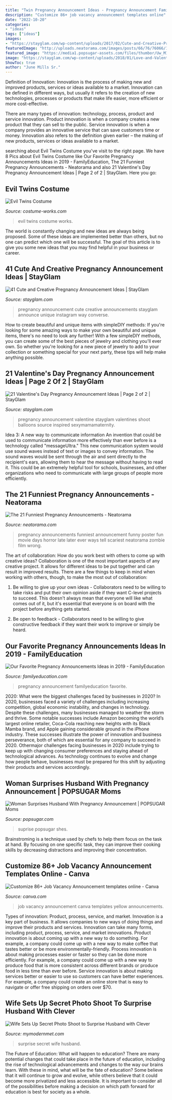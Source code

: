 ```yaml
---
title: "Twin Pregnancy Announcement Ideas - Pregnancy Announcement Familyeducation Favorite"
description: "Customize 86+ job vacancy announcement templates online"
date: "2022-10-20"
categories:
- "ideas"
tags: ["ideas"]
images:
- "https://stayglam.com/wp-content/uploads/2017/02/Cute-and-Creative-Pregnancy-Announcement-Ideas.jpg"
featuredImage: "http://uploads.neatorama.com/images/posts/66/76/76066/1411648444-1.jpg"
featured_image: "https://media1.popsugar-assets.com/files/thumbor/Uw_M1Al7KuvJt4jiKLFyTjaQ-IU/fit-in/1024x1024/filters:format_auto-!!-:strip_icc-!!-/2017/08/21/773/n/24155406/0bf1e95a599b198c9ac360.65618306_edit_img_cover_file_16442351_1503335206/i/Woman-Surprises-Husband-Pregnancy-Announcement.jpg"
image: "https://stayglam.com/wp-content/uploads/2018/01/Love-and-Valentines-Inspired-Photo-Shoot.jpg"
ShowToc: true
author: "June Mills Sr."
---
```



Definition of Innovation:
Innovation is the process of making new and improved products, services or ideas available to a market. Innovation can be defined in different ways, but usually it refers to the creation of new technologies, processes or products that make life easier, more efficient or more cost-effective.

There are many types of innovation: technology, process, product and service innovation. Product innovation is when a company creates a new product that they can sell to the public. Service innovation is when a company provides an innovative service that can save customers time or money. Innovation also refers to the definition given earlier – the making of new products, services or ideas available to a market.

	

		
searching about Evil Twins Costume you've visit to the right page. We have 8 Pics about Evil Twins Costume like Our Favorite Pregnancy Announcements Ideas in 2019 - FamilyEducation, The 21 Funniest Pregnancy Announcements - Neatorama and also 21 Valentine&#039;s Day Pregnancy Announcement Ideas | Page 2 of 2 | StayGlam. Here you go:
		
    
## Evil Twins Costume

<img loading=lazy src="https://photos.costume-works.com/full/evil_twins.jpg" onerror="this.onerror=null;this.src='https://tse3.mm.bing.net/th?id=OIP.7UL1uZSZIAu8VMTFsthUSwHaMI&amp;pid=15.1';" alt="Evil Twins Costume">

_Source: costume-works.com_

>evil twins costume works. 

	

The world is constantly changing and new ideas are always being proposed. Some of these ideas are implemented better than others, but no one can predict which one will be successful. The goal of this article is to give you some new ideas that you may find helpful in your business or career.

    
## 41 Cute And Creative Pregnancy Announcement Ideas | StayGlam

<img loading=lazy src="https://stayglam.com/wp-content/uploads/2017/02/Cute-and-Creative-Pregnancy-Announcement-Ideas.jpg" onerror="this.onerror=null;this.src='https://tse4.mm.bing.net/th?id=OIP.IOqulE2sFc6zIT2vQHDDlwHaEf&amp;pid=15.1';" alt="41 Cute and Creative Pregnancy Announcement Ideas | StayGlam">

_Source: stayglam.com_

>pregnancy announcement cute creative announcements stayglam announce unique instagram way converse. 

	

How to create beautiful and unique items with simpleDIY methods:
If you're looking for some amazing ways to make your own beautiful and unique items, there's no need to look any further! With a few simpleDIY methods, you can create some of the best pieces of jewelry and clothing you'll ever own. So whether you're looking for a new piece of jewelry to add to your collection or something special for your next party, these tips will help make anything possible.

    
## 21 Valentine&#039;s Day Pregnancy Announcement Ideas | Page 2 Of 2 | StayGlam

<img loading=lazy src="https://stayglam.com/wp-content/uploads/2018/01/Love-and-Valentines-Inspired-Photo-Shoot.jpg" onerror="this.onerror=null;this.src='https://tse3.mm.bing.net/th?id=OIP.a7XRFSL3Tk5vehZPbPsnDQHaJP&amp;pid=15.1';" alt="21 Valentine&#039;s Day Pregnancy Announcement Ideas | Page 2 of 2 | StayGlam">

_Source: stayglam.com_

>pregnancy announcement valentine stayglam valentines shoot balloons source inspired sexymamamaternity. 

	

Idea 3: A new way to communicate information
An invention that could be used to communicate information more effectively than ever before is a technology called "messageUltra." This new communication system would use sound waves instead of text or images to convey information. The sound waves would be sent through the air and sent directly to the recipient's ears, allowing them to hear the message without having to read it. This could be an extremely helpful tool for schools, businesses, and other organizations who need to communicate with large groups of people more efficiently.

    
## The 21 Funniest Pregnancy Announcements - Neatorama

<img loading=lazy src="http://uploads.neatorama.com/images/posts/66/76/76066/1411648444-1.jpg" onerror="this.onerror=null;this.src='https://tse2.mm.bing.net/th?id=OIP.-a7Ggz71BOZ88J2xb9cv4AHaLC&amp;pid=15.1';" alt="The 21 Funniest Pregnancy Announcements - Neatorama">

_Source: neatorama.com_

>pregnancy announcements funniest announcement funny poster fun movie days horror late later ever ways tell scariest neatorama zombie film wrong. 

	

The art of collaboration: How do you work best with others to come up with creative ideas?
Collaboration is one of the most important aspects of any creative project. It allows for different ideas to be put together and can result in improved results. There are a few things to keep in mind when working with others, though, to make the most out of collaboration: 
1. Be willing to give up your own ideas - Collaborators need to be willing to take risks and put their own opinion aside if they want C-level projects to succeed. This doesn't always mean that everyone will like what comes out of it, but it's essential that everyone is on board with the project before anything gets started.

2. Be open to feedback - Collaborators need to be willing to give constructive feedback if they want their work to improve or simply be heard.

    
## Our Favorite Pregnancy Announcements Ideas In 2019 - FamilyEducation

<img loading=lazy src="https://www.familyeducation.com/sites/default/files/2019-04/our-favorite-pregnancy-announcement-ideas-of-2019_feature.jpg" onerror="this.onerror=null;this.src='https://tse4.mm.bing.net/th?id=OIP.jDjz02LkO8PggksKrG0Z-QHaE8&amp;pid=15.1';" alt="Our Favorite Pregnancy Announcements Ideas in 2019 - FamilyEducation">

_Source: familyeducation.com_

>pregnancy announcement familyeducation favorite. 

	

2020: What were the biggest challenges faced by businesses in 2020?
In 2020, businesses faced a variety of challenges including increasing competition, global economic instability, and changes in technology. Despite these challenges, many businesses managed to weather the storm and thrive. Some notable successes include Amazon becoming the world’s largest online retailer, Coca-Cola reaching new heights with its Black Mamba brand, and Apple gaining considerable ground in the iPhone industry.
These successes illustrate the power of innovation and business perseverance, both of which are essential for any company to succeed in 2020. Othermajor challenges facing businesses in 2020 include trying to keep up with changing consumer preferences and staying ahead of technological advances. As technology continues to evolve and change how people behave, businesses must be prepared for this shift by adjusting their products and services accordingly.

    
## Woman Surprises Husband With Pregnancy Announcement | POPSUGAR Moms

<img loading=lazy src="https://media1.popsugar-assets.com/files/thumbor/Uw_M1Al7KuvJt4jiKLFyTjaQ-IU/fit-in/1024x1024/filters:format_auto-!!-:strip_icc-!!-/2017/08/21/773/n/24155406/0bf1e95a599b198c9ac360.65618306_edit_img_cover_file_16442351_1503335206/i/Woman-Surprises-Husband-Pregnancy-Announcement.jpg" onerror="this.onerror=null;this.src='https://tse2.mm.bing.net/th?id=OIP.xh1kIjTEB-T-hTsk2AIcnAHaLG&amp;pid=15.1';" alt="Woman Surprises Husband With Pregnancy Announcement | POPSUGAR Moms">

_Source: popsugar.com_

>suprise popsugar shes. 

	

Brainstroming is a technique used by chefs to help them focus on the task at hand. By focusing on one specific task, they can improve their cooking skills by decreasing distractions and improving their concentration.

    
## Customize 86+ Job Vacancy Announcement Templates Online - Canva

<img loading=lazy src="https://marketplace.canva.com/MACQCFXWMxU/2/0/thumbnail_large/canva-black-yellow-working-man-job-vacancy-announcement-MACQCFXWMxU.jpg" onerror="this.onerror=null;this.src='https://tse2.mm.bing.net/th?id=OIP.L0wy3qnosd_DpMgHaoZhPAAAAA&amp;pid=15.1';" alt="Customize 86+ Job Vacancy Announcement templates online - Canva">

_Source: canva.com_

>job vacancy announcement canva templates yellow announcements. 

	

Types of innovation: Product, process, service, and market.
Innovation is a key part of business. It allows companies to new ways of doing things and improve their products and services. Innovation can take many forms, including product, process, service, and market innovations. 
Product innovation is about coming up with a new way to do something. For example, a company could come up with a new way to make coffee that tastes better or be more environmentally-friendly. Process innovation is about making processes easier or faster so they can be done more efficiently. For example, a company could come up with a new way to produce food that is more consistent across different brands or produce food in less time than ever before. Service innovation is about making services better or easier to use so customers can have better experiences. For example, a company could create an online store that is easy to navigate or offer free shipping on orders over $70.

    
## Wife Sets Up Secret Photo Shoot To Surprise Husband With Clever

<img loading=lazy src="https://mymodernmet.com/wp/wp-content/uploads/archive/1ryTyJY0AClRKW4qGgJQ_samanthaboos3.jpg" onerror="this.onerror=null;this.src='https://tse3.mm.bing.net/th?id=OIP.XrEtkVEigpb_HE1Xz2vOKAHaKX&amp;pid=15.1';" alt="Wife Sets Up Secret Photo Shoot to Surprise Husband with Clever">

_Source: mymodernmet.com_

>surprise secret wife husband. 

	

The Future of Education: What will happen to education?
There are many potential changes that could take place in the future of education, including the rise of technological advancements and changes to the way our brains learn. With these in mind, what will be the fate of education? Some believe that it will continue to grow and evolve, while others believe that it could become more privatized and less accessible. It is important to consider all of the possibilities before making a decision on which path forward for education is best for society as a whole.

